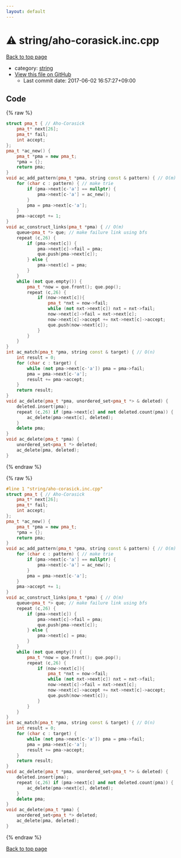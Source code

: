 ```yaml
---
layout: default
---
```


<!-- mathjax config similar to math.stackexchange -->
<script type="text/javascript" async
  src="https://cdnjs.cloudflare.com/ajax/libs/mathjax/2.7.5/MathJax.js?config=TeX-MML-AM_CHTML">
</script>
<script type="text/x-mathjax-config">
  MathJax.Hub.Config({
    TeX: { equationNumbers: { autoNumber: "AMS" }},
    tex2jax: {
      inlineMath: [ ['$','$'] ],
      processEscapes: true
    },
    "HTML-CSS": { matchFontHeight: false },
    displayAlign: "left",
    displayIndent: "2em"
  });
</script>

<script type="text/javascript" src="https://cdnjs.cloudflare.com/ajax/libs/jquery/3.4.1/jquery.min.js"></script>
<script src="https://cdn.jsdelivr.net/npm/jquery-balloon-js@1.1.2/jquery.balloon.min.js" integrity="sha256-ZEYs9VrgAeNuPvs15E39OsyOJaIkXEEt10fzxJ20+2I=" crossorigin="anonymous"></script>
<script type="text/javascript" src="../../assets/js/copy-button.js"></script>
<link rel="stylesheet" href="../../assets/css/copy-button.css" />


# :warning: string/aho-corasick.inc.cpp

<a href="../../index.html">Back to top page</a>

* category: <a href="../../index.html#b45cffe084dd3d20d928bee85e7b0f21">string</a>
* <a href="{{ site.github.repository_url }}/blob/master/string/aho-corasick.inc.cpp">View this file on GitHub</a>
    - Last commit date: 2017-06-02 16:57:27+09:00




## Code

<a id="unbundled"></a>
{% raw %}
```cpp
struct pma_t { // Aho-Corasick
    pma_t* next[26];
    pma_t* fail;
    int accept;
};
pma_t *ac_new() {
    pma_t *pma = new pma_t;
    *pma = {};
    return pma;
}
void ac_add_pattern(pma_t *pma, string const & pattern) { // O(m)
    for (char c : pattern) { // make trie
        if (pma->next[c-'a'] == nullptr) {
            pma->next[c-'a'] = ac_new();
        }
        pma = pma->next[c-'a'];
    }
    pma->accept += 1;
}
void ac_construct_links(pma_t *pma) { // O(m)
    queue<pma_t *> que; // make failure link using bfs
    repeat (c,26) {
        if (pma->next[c]) {
            pma->next[c]->fail = pma;
            que.push(pma->next[c]);
        } else {
            pma->next[c] = pma;
        }
    }
    while (not que.empty()) {
        pma_t *now = que.front(); que.pop();
        repeat (c,26) {
            if (now->next[c]){
                pma_t *nxt = now->fail;
                while (not nxt->next[c]) nxt = nxt->fail;
                now->next[c]->fail = nxt->next[c];
                now->next[c]->accept += nxt->next[c]->accept;
                que.push(now->next[c]);
            }
        }
    }
}
int ac_match(pma_t *pma, string const & target) { // O(n)
    int result = 0;
    for (char c : target) {
        while (not pma->next[c-'a']) pma = pma->fail;
        pma = pma->next[c-'a'];
        result += pma->accept;
    }
    return result;
}
void ac_delete(pma_t *pma, unordered_set<pma_t *> & deleted) {
    deleted.insert(pma);
    repeat (c,26) if (pma->next[c] and not deleted.count(pma)) {
        ac_delete(pma->next[c], deleted);
    }
    delete pma;
}
void ac_delete(pma_t *pma) {
    unordered_set<pma_t *> deleted;
    ac_delete(pma, deleted);
}

```
{% endraw %}

<a id="bundled"></a>
{% raw %}
```cpp
#line 1 "string/aho-corasick.inc.cpp"
struct pma_t { // Aho-Corasick
    pma_t* next[26];
    pma_t* fail;
    int accept;
};
pma_t *ac_new() {
    pma_t *pma = new pma_t;
    *pma = {};
    return pma;
}
void ac_add_pattern(pma_t *pma, string const & pattern) { // O(m)
    for (char c : pattern) { // make trie
        if (pma->next[c-'a'] == nullptr) {
            pma->next[c-'a'] = ac_new();
        }
        pma = pma->next[c-'a'];
    }
    pma->accept += 1;
}
void ac_construct_links(pma_t *pma) { // O(m)
    queue<pma_t *> que; // make failure link using bfs
    repeat (c,26) {
        if (pma->next[c]) {
            pma->next[c]->fail = pma;
            que.push(pma->next[c]);
        } else {
            pma->next[c] = pma;
        }
    }
    while (not que.empty()) {
        pma_t *now = que.front(); que.pop();
        repeat (c,26) {
            if (now->next[c]){
                pma_t *nxt = now->fail;
                while (not nxt->next[c]) nxt = nxt->fail;
                now->next[c]->fail = nxt->next[c];
                now->next[c]->accept += nxt->next[c]->accept;
                que.push(now->next[c]);
            }
        }
    }
}
int ac_match(pma_t *pma, string const & target) { // O(n)
    int result = 0;
    for (char c : target) {
        while (not pma->next[c-'a']) pma = pma->fail;
        pma = pma->next[c-'a'];
        result += pma->accept;
    }
    return result;
}
void ac_delete(pma_t *pma, unordered_set<pma_t *> & deleted) {
    deleted.insert(pma);
    repeat (c,26) if (pma->next[c] and not deleted.count(pma)) {
        ac_delete(pma->next[c], deleted);
    }
    delete pma;
}
void ac_delete(pma_t *pma) {
    unordered_set<pma_t *> deleted;
    ac_delete(pma, deleted);
}

```
{% endraw %}

<a href="../../index.html">Back to top page</a>

